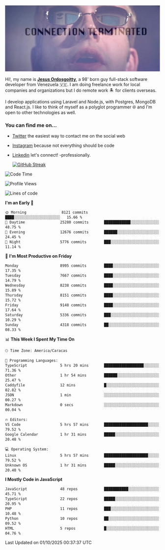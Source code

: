 ![hackers movie reference](./disconnected.jpg)

Hi!, my name is [**Jesus Ordosgoitty**](https://jodaz.dev), a 98' born guy full-stack software developer from Venezuela 🇻🇪. I am doing freelance work for local companies and organizations but I do remote work 🏝️ for clients overseas. 

I develop applications using Laravel and Node.js, with Postgres, MongoDB and React.js. I like to think of myself as a polyglot programmer 🌐 and I'm open to other technologies as well.

### You can find me on...

- [Twitter](https://twitter.com/jodaz_) the easiest way to contact me on the social web
- [Instagram](https://instagram.com/jodaz_) because not everything should be code
- [Linkedin](https://linkedin.com/in/jodaz) let's connect! -professionally.


    [![GitHub Streak](https://streak-stats.demolab.com?user=jodaz&theme=tokyonight)](https://git.io/streak-stats)

<!--START_SECTION:waka-->
![Code Time](http://img.shields.io/badge/Code%20Time-11%2C378%20hrs%202%20mins-blue)

![Profile Views](http://img.shields.io/badge/Profile%20Views-0-blue)

![Lines of code](https://img.shields.io/badge/From%20Hello%20World%20I%27ve%20Written-83.8%20million%20lines%20of%20code-blue)

**I'm an Early 🐤** 

```text
🌞 Morning                8121 commits        ████░░░░░░░░░░░░░░░░░░░░░   15.66 % 
🌆 Daytime                25280 commits       ████████████░░░░░░░░░░░░░   48.75 % 
🌃 Evening                12676 commits       ██████░░░░░░░░░░░░░░░░░░░   24.45 % 
🌙 Night                  5776 commits        ███░░░░░░░░░░░░░░░░░░░░░░   11.14 % 
```
📅 **I'm Most Productive on Friday** 

```text
Monday                   8995 commits        ████░░░░░░░░░░░░░░░░░░░░░   17.35 % 
Tuesday                  7667 commits        ████░░░░░░░░░░░░░░░░░░░░░   14.79 % 
Wednesday                8238 commits        ████░░░░░░░░░░░░░░░░░░░░░   15.89 % 
Thursday                 8151 commits        ████░░░░░░░░░░░░░░░░░░░░░   15.72 % 
Friday                   9148 commits        ████░░░░░░░░░░░░░░░░░░░░░   17.64 % 
Saturday                 5336 commits        ███░░░░░░░░░░░░░░░░░░░░░░   10.29 % 
Sunday                   4318 commits        ██░░░░░░░░░░░░░░░░░░░░░░░   08.33 % 
```


📊 **This Week I Spent My Time On** 

```text
🕑︎ Time Zone: America/Caracas

💬 Programming Languages: 
TypeScript               5 hrs 20 mins       ██████████████████░░░░░░░   71.36 % 
Other                    1 hr 54 mins        ██████░░░░░░░░░░░░░░░░░░░   25.47 % 
Caddyfile                12 mins             █░░░░░░░░░░░░░░░░░░░░░░░░   02.82 % 
JSON                     1 min               ░░░░░░░░░░░░░░░░░░░░░░░░░   00.27 % 
Markdown                 0 secs              ░░░░░░░░░░░░░░░░░░░░░░░░░   00.04 % 

🔥 Editors: 
VS Code                  5 hrs 57 mins       ████████████████████░░░░░   79.52 % 
Google Calendar          1 hr 31 mins        █████░░░░░░░░░░░░░░░░░░░░   20.48 % 

💻 Operating System: 
Linux                    5 hrs 57 mins       ████████████████████░░░░░   79.52 % 
Unknown OS               1 hr 31 mins        █████░░░░░░░░░░░░░░░░░░░░   20.48 % 
```

**I Mostly Code in JavaScript** 

```text
JavaScript               48 repos            ███████████░░░░░░░░░░░░░░   45.71 % 
TypeScript               22 repos            █████░░░░░░░░░░░░░░░░░░░░   20.95 % 
PHP                      11 repos            ███░░░░░░░░░░░░░░░░░░░░░░   10.48 % 
Python                   10 repos            ██░░░░░░░░░░░░░░░░░░░░░░░   09.52 % 
HTML                     5 repos             █░░░░░░░░░░░░░░░░░░░░░░░░   04.76 % 
```




 Last Updated on 01/10/2025 00:37:37 UTC
<!--END_SECTION:waka-->
